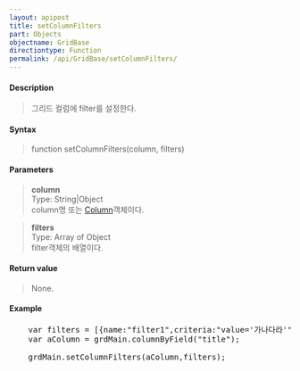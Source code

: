 ```yaml
---
layout: apipost
title: setColumnFilters
part: Objects
objectname: GridBase
directiontype: Function
permalink: /api/GridBase/setColumnFilters/
---
```



#### Description

> 그리드 컬럼에 filter를 설정한다.

#### Syntax

> function setColumnFilters(column, filters)

#### Parameters

> **column**  
> Type: String\|Object  
> column명 또는 [Column](/api/Types/DataColumn/)객체이다.  

> **filters**  
> Type: Array of Object  
> filter객체의 배열이다.  

#### Return value

> None.

#### Example

<pre class="prettyprint">
    var filters = [{name:"filter1",criteria:"value='가나다라'"},{name:"filter2",criteria:"value='가나다라'", active:true}];
    var aColumn = grdMain.columnByField("title");

    grdMain.setColumnFilters(aColumn,filters);
</pre>
